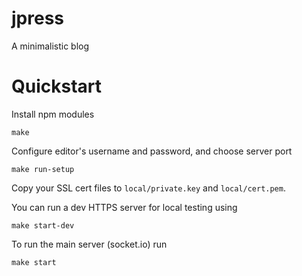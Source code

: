 # jpress

A minimalistic blog

# Quickstart

Install npm modules

```
make
```

Configure editor's username and password, and choose server port

```
make run-setup
```

Copy your SSL cert files to `local/private.key` and `local/cert.pem`.

You can run a dev HTTPS server for local testing using

```
make start-dev
```

To run the main server (socket.io) run

```
make start
```
